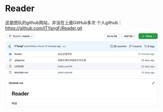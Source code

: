 # Reader
这是团队的github网站，并没在上面GitHub多次
个人github：https://github.com/ITYangF/Reader.git
![Image text](https://github.com/Reader6/iosReader/blob/master/image.png)

